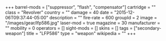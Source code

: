 +++
barrel-mods = ["suppressor", "flash", "compensator"]
cartridge = ""
class = "Revolver"
country = ""
damage = 40
date = "2015-12-06T09:37:44-05:00"
description = ""
fire-rate = 600
groupId = 2
image = "/images/gear/lfp586.jpg"
laser-mod = true
magazine = 30
manufacturer = ""
mobility = 0
operators = []
sight-mods = []
skins = []
tags = ["secondary-weapon"]
title = "LFP586"
type = "weapon"
wikipedia = ""
+++
